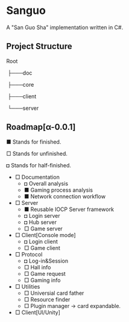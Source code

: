 # Sanguo

A "San Guo Sha" implementation written in C#.

## Project Structure

  Root

​     ├───doc 

​     ├───core

​     ├───client

​     └───server

## Roadmap[α-0.0.1]

■ Stands for finished.

□ Stands for unfinished.

◘ Stands for half-finished.
* □ Documentation
  * ◘ Overall analysis
  * ■ Gaming process analysis 
  * ■ Network connection workflow
* □ Server
  * ■ Reusable IOCP Server framework
  * ◘ Login server
  * ◘ Hub server
  * □ Game server
* □ Client[Console mode]
  * ◘ Login client
  * □ Game client
* □ Protocol
  * ◘ Log-in&Session
  * □ Hall info
  * □ Game request
  * □ Gaming info
* □ Utilities
  * □ Universial card father
  * □ Resource finder
  * □ Plugin manager -> card expandable.
* □ Client[UI/Unity]
